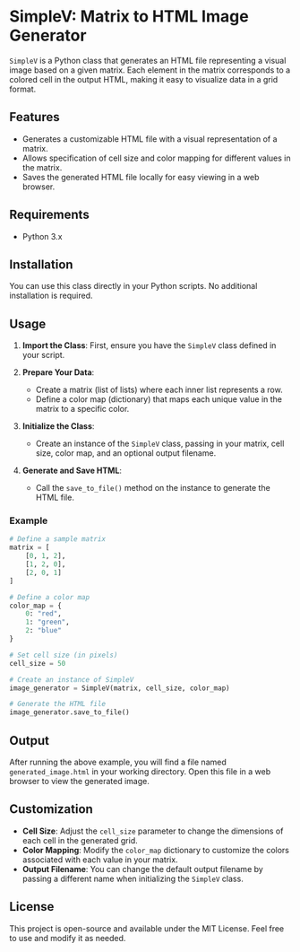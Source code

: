 # SimpleV: Matrix to HTML Image Generator

`SimpleV` is a Python class that generates an HTML file representing a visual image based on a given matrix. Each element in the matrix corresponds to a colored cell in the output HTML, making it easy to visualize data in a grid format.

## Features

- Generates a customizable HTML file with a visual representation of a matrix.
- Allows specification of cell size and color mapping for different values in the matrix.
- Saves the generated HTML file locally for easy viewing in a web browser.

## Requirements

- Python 3.x

## Installation

You can use this class directly in your Python scripts. No additional installation is required.

## Usage

1. **Import the Class**: First, ensure you have the `SimpleV` class defined in your script.

2. **Prepare Your Data**:
   - Create a matrix (list of lists) where each inner list represents a row.
   - Define a color map (dictionary) that maps each unique value in the matrix to a specific color.

3. **Initialize the Class**:
   - Create an instance of the `SimpleV` class, passing in your matrix, cell size, color map, and an optional output filename.

4. **Generate and Save HTML**:
   - Call the `save_to_file()` method on the instance to generate the HTML file.

### Example

```python
# Define a sample matrix
matrix = [
    [0, 1, 2],
    [1, 2, 0],
    [2, 0, 1]
]

# Define a color map
color_map = {
    0: "red",
    1: "green",
    2: "blue"
}

# Set cell size (in pixels)
cell_size = 50

# Create an instance of SimpleV
image_generator = SimpleV(matrix, cell_size, color_map)

# Generate the HTML file
image_generator.save_to_file()
```

## Output

After running the above example, you will find a file named `generated_image.html` in your working directory. Open this file in a web browser to view the generated image.

## Customization

- **Cell Size**: Adjust the `cell_size` parameter to change the dimensions of each cell in the generated grid.
- **Color Mapping**: Modify the `color_map` dictionary to customize the colors associated with each value in your matrix.
- **Output Filename**: You can change the default output filename by passing a different name when initializing the `SimpleV` class.

## License

This project is open-source and available under the MIT License. Feel free to use and modify it as needed.